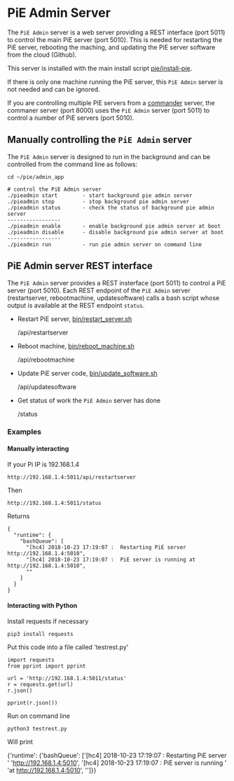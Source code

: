 # PiE Admin Server

The `PiE Admin` server is a web server providing a REST interface (port 5011) to control the main PiE server (port 5010). This is needed for restarting the PiE server, rebooting the maching, and updating the PiE server software from the cloud (Github).

This server is installed with the main install script [pie/install-pie](../install-pie).
 
If there is only one machine running the PiE server, this `PiE Admin` server is not needed and can be ignored.

If you are controlling multiple PiE servers from a [commander](../commander_app/readme.md) server, the commaner server (port 8000) uses the `PiE Admin` server (port 5011) to control a number of PiE servers (port 5010).

## Manually controlling the `PiE Admin` server

The `PiE Admin` server is designed to run in the background and can be controlled from the command line as follows:

```
cd ~/pie/admin_app

# control the PiE Admin server
./pieadmin start		- start background pie admin server
./pieadmin stop			- stop background pie admin server
./pieadmin status		- check the status of background pie admin server
-----------------
./pieadmin enable		- enable background pie admin server at boot
./pieadmin disable		- disable background pie admin server at boot
-----------------
./pieadmin run			- run pie admin server on command line
```

## PiE Admin server REST interface

The `PiE Admin` server provides a REST insterface (port 5011) to control a PiE server (port 5010). Each REST endpoint of the `PiE Admin` server (restartserver, rebootmachine, updatesoftware) calls a bash script whose output is available at the REST endpoint `status`.

 - Restart PiE server, [bin/restart_server.sh](bin/restart_server.sh)

	/api/restartserver
	
 - Reboot machine, [bin/reboot_machine.sh](bin/reboot_machine.sh)
 
	/api/rebootmachine
	
 - Update PiE server code, [bin/update_software.sh](bin/update_software.sh)
 
 	/api/updatesoftware
 
 
 - Get status of work the `PiE Admin` server has done
  
	/status

### Examples

#### Manually interacting

If your  Pi IP is 192.168.1.4

	http://192.168.1.4:5011/api/restartserver

Then

	http://192.168.1.4:5011/status

Returns

```
{
  "runtime": {
    "bashQueue": [
      "[hc4] 2018-10-23 17:19:07 :  Restarting PiE server http://192.168.1.4:5010", 
      "[hc4] 2018-10-23 17:19:07 :  PiE server is running at http://192.168.1.4:5010", 
      ""
    ]
  }
}
```

#### Interacting with Python

Install requests if necessary

	pip3 install requests
	
Put this code into a file called 'testrest.py'

```
import requests
from pprint import pprint

url = 'http://192.168.1.4:5011/status'
r = requests.get(url)
r.json()

pprint(r.json())
```

Run on command line

	python3 testrest.py
	
Will print

{'runtime': {'bashQueue': ['[hc4] 2018-10-23 17:19:07 :  Restarting PiE server '
                           'http://192.168.1.4:5010',
                           '[hc4] 2018-10-23 17:19:07 :  PiE server is running '
                           'at http://192.168.1.4:5010',
                           '']}}
